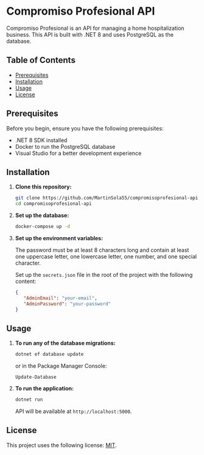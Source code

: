 # Compromiso Profesional API

Compromiso Profesional is an API for managing a home hospitalization business. This API is built with .NET 8 and uses PostgreSQL as the database.

## Table of Contents

- [Prerequisites](#prerequisites)
- [Installation](#installation)
- [Usage](#usage)
- [License](#license)

## Prerequisites

Before you begin, ensure you have the following prerequisites:

- .NET 8 SDK installed
- Docker to run the PostgreSQL database
- Visual Studio for a better development experience

## Installation

1. **Clone this repository:**

   ```bash
   git clone https://github.com/MartinSola55/compromisoprofesional-api.git
   cd compromisoprofesional-api
   ```

2. **Set up the database:**

   ```bash
   docker-compose up -d
   ```

3. **Set up the environment variables:**
   
      The password must be at least 8 characters long and contain at least one uppercase letter, one lowercase letter, one number, and one special character.

      Set up the `secrets.json` file in the root of the project with the following content:

      ```json
      {
         "AdminEmail": "your-email",
         "AdminPassword": "your-password"
      }
      ```


## Usage

1. **To run any of the database migrations:**
      
      ```bash
      dotnet ef database update
      ```

      or in the Package Manager Console:

      ```package-manager
      Update-Database
      ```

2. **To run the application:**

      ```bash
      dotnet run
      ```

   API will be available at `http://localhost:5000`.


## License

This project uses the following license: [MIT](https://choosealicense.com/licenses/mit/).
